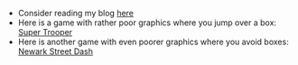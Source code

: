 - Consider reading my blog [here](https://www.supermarinesoftware.com)
- Here is a game with rather poor graphics where you jump over a box: [Super Trooper](http://games.temporalresearch.co.uk/super_trooper.html)
- Here is another game with even poorer graphics where you avoid boxes: [Newark Street Dash](http://games.temporalresearch.co.uk/newark_street_dash.html)
